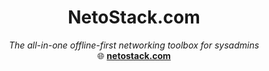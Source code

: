 
<h1 align="center">NetoStack.com</h1>
<p align="center">
  <i>The all-in-one offline-first networking toolbox for sysadmins</i><br>
  🌐 <b><a href="https://netostack.com">netostack.com</a></b>
</p>
<a href="https://netostack.com">
<p align="center">
  </p>
</a>
